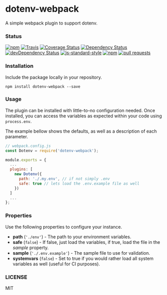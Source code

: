 # dotenv-webpack

A simple webpack plugin to support dotenv.

### Status

[![npm](https://img.shields.io/npm/v/dotenv-webpack.svg?maxAge=0&style=flat)](https://www.npmjs.com/package/dotenv-webpack)
[![Travis](https://travis-ci.org/mrsteele/dotenv-webpack.svg?branch=master)](https://travis-ci.org/mrsteele/dotenv-webpack)
[![Coverage Status](https://coveralls.io/repos/github/mrsteele/dotenv-webpack/badge.svg?branch=master)](https://coveralls.io/github/mrsteele/dotenv-webpack?branch=master)
[![Dependency Status](https://david-dm.org/mrsteele/dotenv-webpack.svg)](https://david-dm.org/mrsteele/dotenv-webpack)
[![devDependency Status](https://david-dm.org/mrsteele/dotenv-webpack/dev-status.svg)](https://david-dm.org/mrsteele/dotenv-webpack#info=devDependencies)
[![js-standard-style](https://img.shields.io/badge/code%20style-standard-brightgreen.svg)](http://standardjs.com/)
[![npm](https://img.shields.io/npm/l/dotenv-webpack.svg?maxAge=0&style=flat)](https://raw.githubusercontent.com/mrsteele/dotenv-webpack/master/LICENSE)
[![pull requests](https://img.shields.io/badge/pull%20requests-accepting-brightgreen.svg?style=flat)](https://github.com/mrsteele/dotenv-webpack/fork)

### Installation

Include the package locally in your repository.

`npm install dotenv-webpack --save`

### Usage

The plugin can be installed with little-to-no configuration needed. Once installed, you can access the variables as expected within your code using `process.env`.

The example bellow shows the defaults, as well as a description of each parameter.

```javascript
// webpack.config.js
const Dotenv = require('dotenv-webpack');

module.exports = {
  ...
  plugins: [
    new Dotenv({
      path: './.my.env', // if not simply .env
      safe: true // lets load the .env.example file as well
    })
  ]
  ...
};
```

### Properties

Use the following properties to configure your instance.

* **path** (`'./env'`) - The path to your environment variables.
* **safe** (`false`) - If false, just load the variables, if true, load the file in the *sample* property.
* **sample** (`'./.env.example'`) - The sample file to use for validation.
* **systemvars** (`false`) - Set to true if you would rather load all system variables as well (useful for CI purposes).

### LICENSE

MIT
